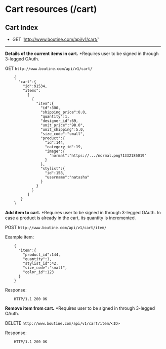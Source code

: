 # Cart resources (/cart)

## Cart Index
* GET 'http://www.boutine.com/api/v1/cart/'

---

**Details of the current items in cart.**
*Requires user to be signed in through 3-legged OAuth.

GET `http://www.boutine.com/api/v1/cart/`

        {
          "cart":{
            "id":91534,
            "items":
              [
                {
                  "item":{
                    "id":800,
                    "shipping_price":0.0,
                    "quantity":1,
                    "designer_id":69,
                    "unit_price":"98.0",
                    "unit_shipping":5.0,
                    "size_code":"small",
                    "product":{
                      "id":144,
                      "category_id":19,
                      "image":{
                        "normal":"https://.../normal.png?1332186019"
                      }
                    },
                    "stylist":{
                      "id":158,
                      "username":"natasha"
                    }
                  }
                }
              ]
           }
        }


**Add item to cart.**
*Requires user to be signed in through 3-legged OAuth. In case a product is already in the cart, its quantity is incremented.


POST `http://www.boutine.com/api/v1/cart/item/`


Example item:

        {
          "item":{
            "product_id":144, 
            "quantity":1,
            "stylist_id":42,
            "size_code":"small",
            "color_id":123
          }
        }

Response:

        HTTP/1.1 200 OK


**Remove item from cart.**
*Requires user to be signed in through 3-legged OAuth.


DELETE `http://www.boutine.com/api/v1/cart/item/<ID>`


Response:

        HTTP/1.1 200 OK
